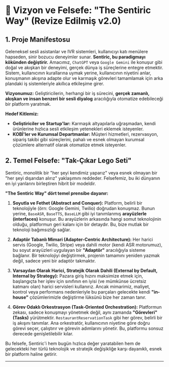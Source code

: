 # 📜 Vizyon ve Felsefe: "The Sentiric Way" (Revize Edilmiş v2.0)

## 1. Proje Manifestosu

Geleneksel sesli asistanlar ve IVR sistemleri, kullanıcıyı katı menülere hapseden, sinir bozucu deneyimler sunar. **Sentiric, bu paradigmayı kökünden değiştirir.** Amacımız, `ChatGPT` veya `Google Gemini` ile konuşur gibi doğal ve akışkan bir deneyimi, gerçek dünya iş süreçlerine entegre etmektir. Sistem, kullanıcının kurallarına uymak yerine, kullanıcının niyetini anlar, konuşmanın akışına adapte olur ve karmaşık görevleri tamamlamak için arka plandaki iş sistemleriyle akıllıca etkileşime girer.

**Vizyonumuz:** Geliştiricilerin, herhangi bir iş sürecini, **gerçek zamanlı, akışkan ve insan benzeri bir sesli diyalog** aracılığıyla otomatize edebileceği bir platform yaratmak.


**Hedef Kitlemiz:**
*   **Geliştiriciler ve Startup'lar:** Karmaşık altyapılarla uğraşmadan, kendi ürünlerine hızlıca sesli etkileşim yetenekleri eklemek isteyenler.
*   **KOBİ'ler ve Kurumsal Departmanlar:** Müşteri hizmetleri, rezervasyon, sipariş takibi gibi süreçlerini, pahalı ve esnek olmayan kurumsal çözümlere alternatif olarak otomatize etmek isteyenler.

## 2. Temel Felsefe: "Tak-Çıkar Lego Seti"

Sentiric, monolitik bir "her şeyi kendimiz yaparız" veya esnek olmayan bir "her şeyi dışarıdan alırız" yaklaşımını reddeder. Felsefemiz, bu iki dünyanın en iyi yanlarını birleştiren hibrit bir modeldir.

**"The Sentiric Way" dört temel prensibe dayanır:**

1.  **Soyutla ve Fethet (Abstract and Conquer):**
    Platform, belirli bir teknolojiyle (örn: Google Gemini, Twilio) doğrudan konuşmaz. Bunun yerine, `BaseASR`, `BaseTTS`, `BaseLLM` gibi iyi tanımlanmış **arayüzlerle (interfaces)** konuşur. Bu arayüzlerin arkasında hangi somut teknolojinin olduğu, platformun geri kalanı için bir detaydır. Bu, bize mutlak bir teknoloji bağımsızlığı sağlar.

2.  **Adaptör Tabanlı Mimari (Adapter-Centric Architecture):**
    Her harici servis (Google, Twilio, Stripe) veya dahili motor (kendi ASR motorumuz), bu soyut arayüzleri uygulayan bir **"Adaptör"** aracılığıyla sisteme bağlanır. Bir teknolojiyi değiştirmek, projenin tamamını yeniden yazmak değil, sadece yeni bir adaptör takmaktır.

3.  **Varsayılan Olarak Harici, Stratejik Olarak Dahili (External by Default, Internal by Strategy):**
    Pazara giriş hızını maksimize etmek için, başlangıçta her işlev için sınıfının en iyisi (ve mümkünse ücretsiz katmanı olan) harici servisleri kullanırız. Ancak mimarimiz, maliyet, kontrol veya performans nedenleriyle bu parçaları gelecekte kendi **"in-house"** çözümlerimizle değiştirme lüksünü bize her zaman tanır.

4.  **Görev Odaklı Orkestrasyon (Task-Oriented Orchestration):**
    Platformun zekası, sadece konuşmayı yönetmek değil, aynı zamanda **"Görevleri" (Tasks)** yürütmektir. `RestaurantReservationTask` gibi her görev, belirli bir iş akışını tanımlar. Ana orkestratör, kullanıcının niyetine göre doğru görevi seçer, çalıştırır ve görevin adımlarını yönetir. Bu, platformu sonsuz derecede genişletilebilir kılar.

Bu felsefe, Sentiric'i hem bugün hızlıca değer yaratabilen hem de gelecekteki her türlü teknolojik ve stratejik değişikliğe karşı dayanıklı, esnek bir platform haline getirir.

---
